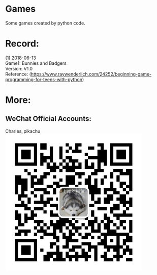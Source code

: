 # Games
Some games created by python code.
# Record:
(1) 2018-06-13  
Game1: Bunnies and Badgers  
Version: V1.0  
Reference: (https://www.raywenderlich.com/24252/beginning-game-programming-for-teens-with-python)  
# More:
## WeChat Official Accounts:
Charles_pikachu  
![img](pikachu.jpg)